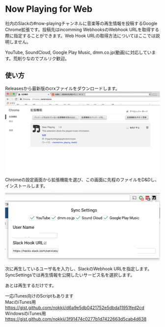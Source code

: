 # Now Playing for Web
社内のSlackの\#now-playingチャンネルに音楽等の再生情報を投稿するGoogle Chrome拡張です。投稿先はincomming WebhooksのWebhook URLを取得する際に指定することができます。Web Hook URLの取得方法についてはここでは説明しません。

YouTube, SoundCloud, Google Play Music, dmm.co.jp(動画)に対応しています。荒削りなのでプルリク歓迎。

## 使い方
Releasesから最新版のcrxファイルをダウンロードします。
![拡張機能](docs/extension.png) \
Chromeの設定画面から拡張機能を選び、この画面に先程のファイルをD&Dし、インストールします。

![UI](docs/ui.png) \
次に再生しているユーザ名を入力し、SlackのWebhook URLを指定します。SyncSettingsでは再生情報を公開したいサービス名を選択します。

あとは再生するだけです。

一応iTunes向けのScriptもあります \
MacのiTunes用 \
https://gist.github.com/nokkii/d6a9e5db0421752e5dbda11951fed2cd \
WindowsのiTunes用 \
https://gist.github.com/nokkii/3f91474c0277b1d7422663d5cab4d638
